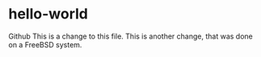 # hello-world
Github
This is a change to this file.
This is another change, that was done on a FreeBSD system.

